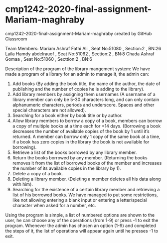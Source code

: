 # cmp1242-2020-final-assignment-Mariam-maghraby
cmp1242-2020-final-assignment-Mariam-maghraby created by GitHub Classroom

Team Members:
Mariam Ashraf Fathi Ali , Seat No:51080 , Section:2 , BN:26
Laila Hamdy abdelrauof , Seat No:51062 , Section:2 , BN:8
Ghada Ashraf Gomaa , Seat No:51060 , Secttion:2 , BN:6

Description of the program of the library mangement system:
We have made a program of a library for an admin to manage it, the admin can:
1. Add books (By adding the book title, the name of the author, the date of publishing and the number of copies he is adding to the library).
2. Add library members by assigning them usernames (A username of a library member can only be 5-30 characters long, and can only contain alphanumeric characters, periods and underscore. Spaces and other special characters are not allowed).
3. Searching for a book either by book title or by author. 
4. Allow library members to borrow a copy of a book, members can borrow a copy of multiple books at a time each for <14 days. (Borrowing a book decreases the number of available copies of the book by 1 until it’s returned. A member can borrow only 1 copy of the same book at a time, if a book has zero copies in the library the book is not available for borrowing).
5. Retrieve a list of the books borrowed by any library member.
6. Return the books borrowed by any member. (Returning the books removes it from the list of borrowed books of the member and increases the number of its available copies in the library by 1).
7. Delete a copy of a book.
8. Deleting a library member. (Deleting a member deletes all his data along with him).
9. Searching for the existence of a certain library member and retrieving a list of his borrowed books.
We have managed to put some restrictions, like not allowing entering a blank input or entering a letter/special character when asked for a number, etc.

Using the program is simple, a list of numbered options are shown to the user, he can choose any of the operations (from 1-9) or press -1 to exit the program. Whenever the admin has chosen an option (1-9) and completed the steps of it, the list of operations will appear again until he presses -1 to exit.
